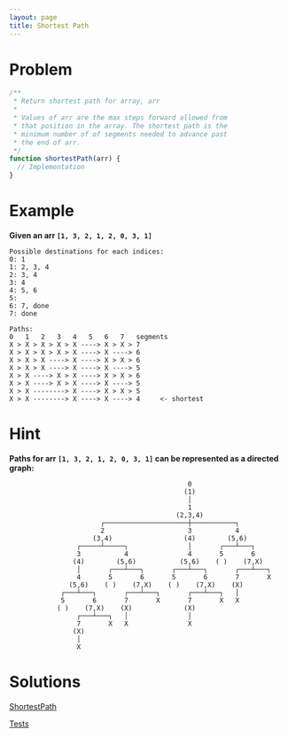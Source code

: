 ```yaml
---
layout: page
title: Shortest Path
---
```


# Problem

```javascript
/**
 * Return shortest path for array, arr
 *
 * Values of arr are the max steps forward allowed from
 * that position in the array. The shortest path is the
 * minimum number of of segments needed to advance past
 * the end of arr.
 */
function shortestPath(arr) {
  // Implementation
}
```

# Example

**Given an arr `[1, 3, 2, 1, 2, 0, 3, 1]`**

```
Possible destinations for each indices:
0: 1
1: 2, 3, 4
2: 3, 4
3: 4
4: 5, 6
5:
6: 7, done
7: done
```

```
Paths:
0   1   2   3   4   5   6   7   segments
X > X > X > X > X ----> X > X > 7
X > X > X > X > X ----> X ----> 6
X > X > X ----> X ----> X > X > 6
X > X > X ----> X ----> X ----> 5
X > X ----> X > X ----> X > X > 6
X > X ----> X > X ----> X ----> 5
X > X --------> X ----> X > X > 5
X > X --------> X ----> X ----> 4     <- shortest
```

# Hint

**Paths for arr `[1, 3, 2, 1, 2, 0, 3, 1]` can be represented as a directed graph:**

```
                                             0
                                            (1)
                                             │
                                             1
                                          (2,3,4)
                       ┌─────────────────────┼───────────┐
                       2                     3           4
                     (3,4)                  (4)        (5,6)
                 ┌─────┴─────┐               │       ┌───┴───┐
                 3           4               4       5       6
                (4)        (5,6)           (5,6)    ( )    (7,X)
                 │       ┌───┴───┐       ┌───┴───┐       ┌───┴───┐
                 4       5       6       5       6       7       X
               (5,6)    ( )    (7,X)    ( )    (7,X)    (X)
             ┌───┴───┐       ┌───┴───┐       ┌───┴───┐   │
             5       6       7       X       7       X   X
            ( )    (7,X)    (X)             (X)
                 ┌───┴───┐   │               │
                 7       X   X               X
                (X)
                 │
                 X
```

# Solutions

[ShortestPath](https://github.com/dting/interviewqs/blob/gh-pages/shortestpath/src/ShortestPath.js)

[Tests](tests.html)

